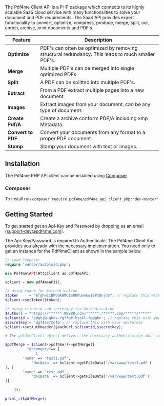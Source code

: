 ﻿The Pdf4me Client API is a PHP package which connects to its highly scalable SaaS cloud service with many functionalities 
to solve your document and PDF requirements. The SaaS API provides expert functionality to convert, optimize, compress, 
produce, merge, split, ocr, enrich, archive, print documents and PDF's.

Feature | Description 
------------ | ------------- 
**Optimize** | PDF's can often be optimized by removing structural redundancy. This leads to much smaller PDF's.
**Merge** | Multiple PDF's can be merged into single optimized PDFs.
**Split** | A PDF can be splitted into multiple PDF's.
**Extract** | From a PDF extract multiple pages into a new document.
**Images** | Extract images from your document, can be any type of document.
**Create Pdf/A** | Create a archive conform PDF/A including xmp Metadata.
**Convert to PDF** | Convert your documents from any format to a proper PDF document.
**Stamp** | Stamp your document with text or images.


## Installation

The Pdf4me PHP API client can be installed using [Composer](https://packagist.org/packages/pdf4me/pdf4me_api_client_php).

### Composer

To install run `composer require pdf4me/pdf4me_api_client_php:"dev-master"`


## Getting Started

To get started get an Api-Key and Password by dropping us an email (support-dev@pdf4me.com).

The Api-Key/Password is required to Authenticate. The Pdf4me Client Api provides you already with the 
necessary implementation. You need only to get an instance for the Pdf4meClient as shown in the sample below.

``` php
// load Composer
require 'vendor/autoload.php';

use Pdf4me\API\HttpClient as pdf4meAPI;

$client = new pdf4meAPI();

// using token for Authentication
$token     = "6fghwiIBWbGkBMo1mRDMuVwkw1EPsNhjdS"; // replace this with your token
$client->setToken($token);

// using clientid and secretkey for Authentication
$authurl = "https://******.88888.com/******.******.com/*****/*****"
$clientid = 'edghj@-gkdv-fgffg#-hsokl-fg@ghn'; // replace this with your clientid
$secretkey = 'dgf4567@dfb'; // replace this with your secretkey
$client->setAuthHeader($authurl,$clientid,$secretkey);

# The pdf4meClient object delivers the necessary authentication when instantiating the different pdf4meClients such as for instance Merge

$pdfMerge = $client->pdf4me()->pdfMerge([
          "documents"=> [
              [
		'name' => 'test1.pdf',
    		'docData' => $client->getFileData('/var/www/test1.pdf')
], [
		'name' => 'test.pdf',
    		'docData' => $client->getFileData('/var/www/test.pdf')
]]

    ]);

print_r($pdfMerge);
```

